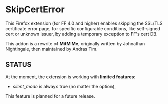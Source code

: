 SkipCertError
=============

This Firefox extension (for FF 4.0 and higher) enables skipping the SSL/TLS
certificate error page, for specific configurable conditions, like self-signed
cert or unknown issuer, by adding a temporary exception to FF's cert DB.

This addon is a rewrite of **MitM Me**, originally written by Johnathan
Nightingale, then maintained by Andras Tim.

    
     
STATUS
------

At the moment, the extension is working with **limited features**: 

* *silent_mode* is always true (no matter the option),

This feature is planned for a future release.
